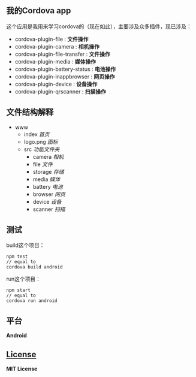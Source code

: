 ## 我的Cordova app

这个应用是我用来学习cordova的（现在如此），主要涉及众多插件，现已涉及：

- cordova-plugin-file : **文件操作**
- cordova-plugin-camera : **相机操作**
- cordova-plugin-file-transfer : **文件操作**
- cordova-plugin-media : **媒体操作**
- cordova-plugin-battery-status : **电池操作**
- cordova-plugin-inappbrowser : **网页操作**
- cordova-plugin-device : **设备操作**
- cordova-plugin-qrscanner : **扫描操作**

## 文件结构解释

- www
  - index   *首页*
  - logo.png   *图标*
  - src   *功能文件夹*
    - camera   *相机*
    - file   *文件*
    - storage   *存储*
    - media   *媒体*
    - battery   *电池*
    - browser   *网页*
    - device   *设备*
    - scanner   *扫描*

## 测试

build这个项目：

```
npm test
// equal to
cordova build android
```

run这个项目：

```
npm start
// equal to
cordova run android
```

## 平台

**Android**

## [License](License)

**MIT License**
